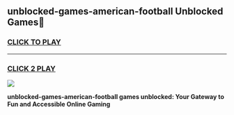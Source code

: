 
## unblocked-games-american-football Unblocked Games👋
<h3>
<a href="https://news.freeplayer.one?title=unblocked-games-american-football&ref=16F">CLICK TO PLAY</a></h3>
<hr>

<h3>
<a href="https://news.freeplayer.one?title=unblocked-games-american-football&ref=16F">CLICK 2 PLAY</a>
  
</h3>

<a href="https://news.freeplayer.one?title=unblocked-games-american-football&ref=16F/"><img src="https://clearcache.store/games.png"></a>


**unblocked-games-american-football games unblocked: Your Gateway to Fun and Accessible Online Gaming**
